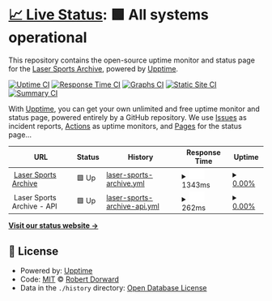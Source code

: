 # [📈 Live Status](https://status.tr1cky.au): <!--live status--> **🟩 All systems operational**

This repository contains the open-source uptime monitor and status page for the [Laser Sports Archive](https://archive.lasersports.au), powered by [Upptime](https://github.com/upptime/upptime).

[![Uptime CI](https://github.com/dorwardtech/status/workflows/Uptime%20CI/badge.svg)](https://github.com/dorwardtech/status/actions?query=workflow%3A%22Uptime+CI%22)
[![Response Time CI](https://github.com/dorwardtech/status/workflows/Response%20Time%20CI/badge.svg)](https://github.com/dorwardtech/status/actions?query=workflow%3A%22Response+Time+CI%22)
[![Graphs CI](https://github.com/dorwardtech/status/workflows/Graphs%20CI/badge.svg)](https://github.com/dorwardtech/status/actions?query=workflow%3A%22Graphs+CI%22)
[![Static Site CI](https://github.com/dorwardtech/status/workflows/Static%20Site%20CI/badge.svg)](https://github.com/dorwardtech/status/actions?query=workflow%3A%22Static+Site+CI%22)
[![Summary CI](https://github.com/dorwardtech/status/workflows/Summary%20CI/badge.svg)](https://github.com/dorwardtech/status/actions?query=workflow%3A%22Summary+CI%22)

With [Upptime](https://upptime.js.org), you can get your own unlimited and free uptime monitor and status page, powered entirely by a GitHub repository. We use [Issues](https://github.com/dorwardtech/status/issues) as incident reports, [Actions](https://github.com/dorwardtech/status/actions) as uptime monitors, and [Pages](https://status.tr1cky.au) for the status page...

<!--start: status pages-->
<!-- This summary is generated by Upptime (https://github.com/upptime/upptime) -->
<!-- Do not edit this manually, your changes will be overwritten -->
<!-- prettier-ignore -->
| URL | Status | History | Response Time | Uptime |
| --- | ------ | ------- | ------------- | ------ |
| <img alt="" src="https://icons.duckduckgo.com/ip3/archive.lasersports.au.ico" height="13"> [Laser Sports Archive](https://archive.lasersports.au) | 🟩 Up | [laser-sports-archive.yml](https://github.com/DorwardTech/lsa-status/commits/HEAD/history/laser-sports-archive.yml) | <details><summary><img alt="Response time graph" src="./graphs/laser-sports-archive/response-time-week.png" height="20"> 1343ms</summary><br><a href="https://status.lasersports.au/history/laser-sports-archive"><img alt="Response time 1456" src="https://img.shields.io/endpoint?url=https%3A%2F%2Fraw.githubusercontent.com%2FDorwardTech%2Flsa-status%2FHEAD%2Fapi%2Flaser-sports-archive%2Fresponse-time.json"></a><br><a href="https://status.lasersports.au/history/laser-sports-archive"><img alt="24-hour response time 1343" src="https://img.shields.io/endpoint?url=https%3A%2F%2Fraw.githubusercontent.com%2FDorwardTech%2Flsa-status%2FHEAD%2Fapi%2Flaser-sports-archive%2Fresponse-time-day.json"></a><br><a href="https://status.lasersports.au/history/laser-sports-archive"><img alt="7-day response time 1343" src="https://img.shields.io/endpoint?url=https%3A%2F%2Fraw.githubusercontent.com%2FDorwardTech%2Flsa-status%2FHEAD%2Fapi%2Flaser-sports-archive%2Fresponse-time-week.json"></a><br><a href="https://status.lasersports.au/history/laser-sports-archive"><img alt="30-day response time 1456" src="https://img.shields.io/endpoint?url=https%3A%2F%2Fraw.githubusercontent.com%2FDorwardTech%2Flsa-status%2FHEAD%2Fapi%2Flaser-sports-archive%2Fresponse-time-month.json"></a><br><a href="https://status.lasersports.au/history/laser-sports-archive"><img alt="1-year response time 1456" src="https://img.shields.io/endpoint?url=https%3A%2F%2Fraw.githubusercontent.com%2FDorwardTech%2Flsa-status%2FHEAD%2Fapi%2Flaser-sports-archive%2Fresponse-time-year.json"></a></details> | <details><summary><a href="https://status.lasersports.au/history/laser-sports-archive">0.00%</a></summary><a href="https://status.lasersports.au/history/laser-sports-archive"><img alt="All-time uptime 50.89%" src="https://img.shields.io/endpoint?url=https%3A%2F%2Fraw.githubusercontent.com%2FDorwardTech%2Flsa-status%2FHEAD%2Fapi%2Flaser-sports-archive%2Fuptime.json"></a><br><a href="https://status.lasersports.au/history/laser-sports-archive"><img alt="24-hour uptime 0.01%" src="https://img.shields.io/endpoint?url=https%3A%2F%2Fraw.githubusercontent.com%2FDorwardTech%2Flsa-status%2FHEAD%2Fapi%2Flaser-sports-archive%2Fuptime-day.json"></a><br><a href="https://status.lasersports.au/history/laser-sports-archive"><img alt="7-day uptime 0.00%" src="https://img.shields.io/endpoint?url=https%3A%2F%2Fraw.githubusercontent.com%2FDorwardTech%2Flsa-status%2FHEAD%2Fapi%2Flaser-sports-archive%2Fuptime-week.json"></a><br><a href="https://status.lasersports.au/history/laser-sports-archive"><img alt="30-day uptime 50.89%" src="https://img.shields.io/endpoint?url=https%3A%2F%2Fraw.githubusercontent.com%2FDorwardTech%2Flsa-status%2FHEAD%2Fapi%2Flaser-sports-archive%2Fuptime-month.json"></a><br><a href="https://status.lasersports.au/history/laser-sports-archive"><img alt="1-year uptime 50.89%" src="https://img.shields.io/endpoint?url=https%3A%2F%2Fraw.githubusercontent.com%2FDorwardTech%2Flsa-status%2FHEAD%2Fapi%2Flaser-sports-archive%2Fuptime-year.json"></a></details>
| <img alt="" src="https://icons.duckduckgo.com/ip3/archive.lasersports.au.ico" height="13"> Laser Sports Archive - API | 🟩 Up | [laser-sports-archive-api.yml](https://github.com/DorwardTech/lsa-status/commits/HEAD/history/laser-sports-archive-api.yml) | <details><summary><img alt="Response time graph" src="./graphs/laser-sports-archive-api/response-time-week.png" height="20"> 262ms</summary><br><a href="https://status.lasersports.au/history/laser-sports-archive-api"><img alt="Response time 327" src="https://img.shields.io/endpoint?url=https%3A%2F%2Fraw.githubusercontent.com%2FDorwardTech%2Flsa-status%2FHEAD%2Fapi%2Flaser-sports-archive-api%2Fresponse-time.json"></a><br><a href="https://status.lasersports.au/history/laser-sports-archive-api"><img alt="24-hour response time 262" src="https://img.shields.io/endpoint?url=https%3A%2F%2Fraw.githubusercontent.com%2FDorwardTech%2Flsa-status%2FHEAD%2Fapi%2Flaser-sports-archive-api%2Fresponse-time-day.json"></a><br><a href="https://status.lasersports.au/history/laser-sports-archive-api"><img alt="7-day response time 262" src="https://img.shields.io/endpoint?url=https%3A%2F%2Fraw.githubusercontent.com%2FDorwardTech%2Flsa-status%2FHEAD%2Fapi%2Flaser-sports-archive-api%2Fresponse-time-week.json"></a><br><a href="https://status.lasersports.au/history/laser-sports-archive-api"><img alt="30-day response time 327" src="https://img.shields.io/endpoint?url=https%3A%2F%2Fraw.githubusercontent.com%2FDorwardTech%2Flsa-status%2FHEAD%2Fapi%2Flaser-sports-archive-api%2Fresponse-time-month.json"></a><br><a href="https://status.lasersports.au/history/laser-sports-archive-api"><img alt="1-year response time 327" src="https://img.shields.io/endpoint?url=https%3A%2F%2Fraw.githubusercontent.com%2FDorwardTech%2Flsa-status%2FHEAD%2Fapi%2Flaser-sports-archive-api%2Fresponse-time-year.json"></a></details> | <details><summary><a href="https://status.lasersports.au/history/laser-sports-archive-api">0.00%</a></summary><a href="https://status.lasersports.au/history/laser-sports-archive-api"><img alt="All-time uptime 52.59%" src="https://img.shields.io/endpoint?url=https%3A%2F%2Fraw.githubusercontent.com%2FDorwardTech%2Flsa-status%2FHEAD%2Fapi%2Flaser-sports-archive-api%2Fuptime.json"></a><br><a href="https://status.lasersports.au/history/laser-sports-archive-api"><img alt="24-hour uptime 0.00%" src="https://img.shields.io/endpoint?url=https%3A%2F%2Fraw.githubusercontent.com%2FDorwardTech%2Flsa-status%2FHEAD%2Fapi%2Flaser-sports-archive-api%2Fuptime-day.json"></a><br><a href="https://status.lasersports.au/history/laser-sports-archive-api"><img alt="7-day uptime 0.00%" src="https://img.shields.io/endpoint?url=https%3A%2F%2Fraw.githubusercontent.com%2FDorwardTech%2Flsa-status%2FHEAD%2Fapi%2Flaser-sports-archive-api%2Fuptime-week.json"></a><br><a href="https://status.lasersports.au/history/laser-sports-archive-api"><img alt="30-day uptime 52.59%" src="https://img.shields.io/endpoint?url=https%3A%2F%2Fraw.githubusercontent.com%2FDorwardTech%2Flsa-status%2FHEAD%2Fapi%2Flaser-sports-archive-api%2Fuptime-month.json"></a><br><a href="https://status.lasersports.au/history/laser-sports-archive-api"><img alt="1-year uptime 52.59%" src="https://img.shields.io/endpoint?url=https%3A%2F%2Fraw.githubusercontent.com%2FDorwardTech%2Flsa-status%2FHEAD%2Fapi%2Flaser-sports-archive-api%2Fuptime-year.json"></a></details>

<!--end: status pages-->

[**Visit our status website →**](https://status.lasersports.au)

## 📄 License

- Powered by: [Upptime](https://github.com/upptime/upptime)
- Code: [MIT](./LICENSE) © [Robert Dorward](https://tr1cky.au)
- Data in the `./history` directory: [Open Database License](https://opendatacommons.org/licenses/odbl/1-0/)

